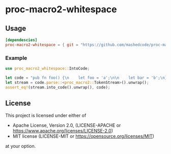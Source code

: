 # proc-macro2-whitespace

## Usage

```toml
[dependescies]
proc-macro2-whitespace = { git = "https://github.com/mashedcode/proc-macro2-whitespace" }
```

### Example

```rust
use proc_macro2_whitespace::IntoCode;

let code = "pub fn foo() {\n    let foo = 'a';\n\n    let bar = 'b';\n}\n";
let stream = code.parse::<proc_macro2::TokenStream>().unwrap();
assert_eq!(stream.into_code().unwrap(), code);
```

## License

This project is licensed under either of

* Apache License, Version 2.0, (LICENSE-APACHE or https://www.apache.org/licenses/LICENSE-2.0)
* MIT license (LICENSE-MIT or https://opensource.org/licenses/MIT)

at your option.
